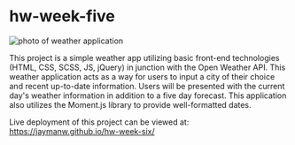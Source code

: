 # hw-week-five

![photo of weather application](assets/weatherAppDemo.PNG "Project photo")

This project is a simple weather app utilizing basic front-end technologies (HTML, CSS, SCSS, JS, jQuery) in junction with the Open Weather API. This weather application acts as a way for users to input a city of their choice and recent up-to-date information. Users will be presented with the current day's weather information in addition to a five day forecast. This application also utilizes the Moment.js library to provide well-formatted dates.

Live deployment of this project can be viewed at: https://jaymanw.github.io/hw-week-six/
